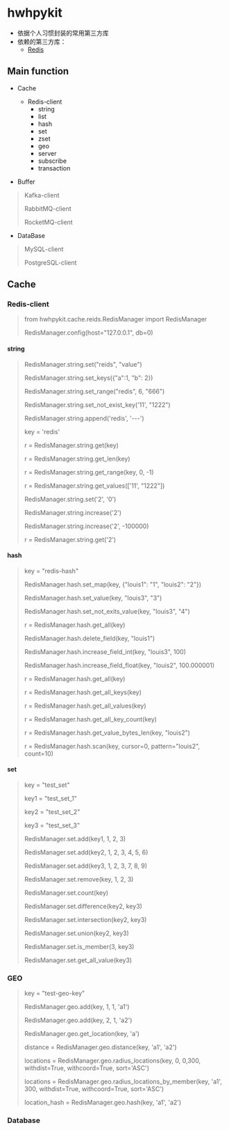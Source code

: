 


# hwhpykit

- 依据个人习惯封装的常用第三方库
- 依赖的第三方库：
  - [Redis](https://github.com/andymccurdy/redis-py) 

## Main function

- Cache
    - Redis-client 
        - string
        - list
        - hash 
        - set 
        - zset
        - geo
        - server
        - subscribe
        - transaction

- Buffer
> Kafka-client
>
>RabbitMQ-client
>
>RocketMQ-client

- DataBase
> MySQL-client
>
> PostgreSQL-client


## Cache

### Redis-client

> from hwhpykit.cache.reids.RedisManager import RedisManager
>
> RedisManager.config(host="127.0.0.1", db=0)

#### string
> RedisManager.string.set("reids", "value")
>
> RedisManager.string.set_keys({"a":1, "b": 2})
>
> RedisManager.string.set_range("redis", 6, "666")
>
> RedisManager.string.set_not_exist_key('11', "1222")
>
> RedisManager.string.append('redis', '---')
> 
> key = 'redis'
>
> r = RedisManager.string.get(key)
>
> r = RedisManager.string.get_len(key)
>
>r = RedisManager.string.get_range(key, 0, -1)
>
>r = RedisManager.string.get_values(['11', "1222"])
>
>RedisManager.string.set('2', '0')
>
>RedisManager.string.increase('2')
>
>RedisManager.string.increase('2', -100000)
>
>r = RedisManager.string.get('2')
>
#### hash

>key = "redis-hash"
>
>RedisManager.hash.set_map(key, {"louis1": "1", "louis2": "2"})
>
>RedisManager.hash.set_value(key, "louis3", "3")
>
>RedisManager.hash.set_not_exits_value(key, "louis3", "4")
>
>r = RedisManager.hash.get_all(key)
>
>RedisManager.hash.delete_field(key, "louis1")
>
>RedisManager.hash.increase_field_int(key, "louis3", 100)
>
>RedisManager.hash.increase_field_float(key, "louis2", 100.000001)
>
>r = RedisManager.hash.get_all(key)
>
>r = RedisManager.hash.get_all_keys(key)
>
>r = RedisManager.hash.get_all_values(key)
>
>r = RedisManager.hash.get_all_key_count(key)
>
>r = RedisManager.hash.get_value_bytes_len(key, "louis2")
>
>r = RedisManager.hash.scan(key, cursor=0, pattern="louis2", count=10)
>
#### set
> key = "test_set"
>
> key1 = "test_set_1"
>
> key2 = "test_set_2"
>
> key3 = "test_set_3"
> 
> RedisManager.set.add(key1, 1, 2, 3)
>
> RedisManager.set.add(key2, 1, 2, 3, 4, 5, 6)
>
> RedisManager.set.add(key3, 1, 2, 3, 7, 8, 9)
> 
> RedisManager.set.remove(key, 1, 2, 3)
> 
> RedisManager.set.count(key)
> 
> RedisManager.set.difference(key2, key3)
> 
> RedisManager.set.intersection(key2, key3)
> 
> RedisManager.set.union(key2, key3)
>
> RedisManager.set.is_member(3, key3)
> 
> RedisManager.set.get_all_value(key3)
> 

### GEO
> key = "test-geo-key"
>
> RedisManager.geo.add(key, 1, 1, 'a1')
>
> RedisManager.geo.add(key, 2, 1, 'a2')
>
> RedisManager.geo.get_location(key, 'a')
>
> distance = RedisManager.geo.distance(key, 'a1', 'a2')
>
> locations = RedisManager.geo.radius_locations(key, 0, 0,300, withdist=True, withcoord=True, sort='ASC')
>
> locations = RedisManager.geo.radius_locations_by_member(key, 'a1', 300, withdist=True, withcoord=True, sort='ASC')
>
> location_hash = RedisManager.geo.hash(key, 'a1', 'a2')
>

### Database



